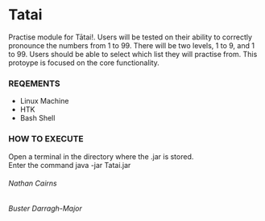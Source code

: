 # Tatai
Practise module for Tātai!. Users will be tested on their ability to correctly pronounce the numbers from 1 to 99. There will be two levels, 1 to 9, and 1 to 99. Users should be able to select which list they will practise from. This protoype is focused on the core functionality.

### REQEMENTS
* Linux Machine
* HTK
* Bash Shell

### HOW TO EXECUTE
Open a terminal in the directory where the .jar is stored. <br>
Enter the command java -jar Tatai.jar <br>

###### Nathan Cairns
###### Buster Darragh-Major
